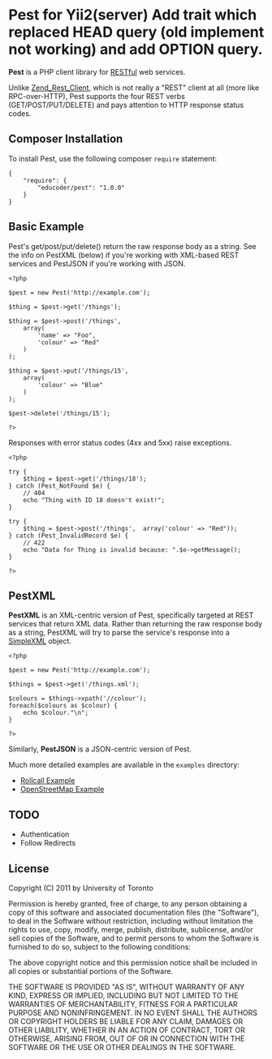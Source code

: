Pest for Yii2(server)
Add trait which replaced HEAD query (old implement not working) and add OPTION query.
====

**Pest** is a PHP client library for [RESTful](http://en.wikipedia.org/wiki/Representational_State_Transfer) 
web services.

Unlike [Zend_Rest_Client](http://framework.zend.com/manual/en/zend.rest.client.html), which is not 
really a "REST" client at all (more like RPC-over-HTTP), Pest supports the four REST verbs 
(GET/POST/PUT/DELETE) and pays attention to HTTP response status codes.

Composer Installation
------------

To install Pest, use the following composer `require` statement:
```
{
    "require": {
        "educoder/pest": "1.0.0"
    }
}

```


Basic Example
-------------

Pest's get/post/put/delete() return the raw response body as a string.
See the info on PestXML (below) if you're working with XML-based REST services and
PestJSON if you're working with JSON.

    <?php

    $pest = new Pest('http://example.com');

    $thing = $pest->get('/things');

    $thing = $pest->post('/things', 
    	array(
    		'name' => "Foo",
    		'colour' => "Red"
    	)
    );

    $thing = $pest->put('/things/15',
    	array(
    		'colour' => "Blue"
    	)
    );

    $pest->delete('/things/15');

    ?>

Responses with error status codes (4xx and 5xx) raise exceptions.

    <?php

    try {
    	$thing = $pest->get('/things/18');
    } catch (Pest_NotFound $e) {
    	// 404
    	echo "Thing with ID 18 doesn't exist!";
    }

    try {
    	$thing = $pest->post('/things',  array('colour' => "Red"));
    } catch (Pest_InvalidRecord $e) {
    	// 422
    	echo "Data for Thing is invalid because: ".$e->getMessage();
    }

    ?>

PestXML
-------

**PestXML** is an XML-centric version of Pest, specifically targeted at REST services that 
return XML data. Rather than returning the raw response body as a string, PestXML will
try to parse the service's response into a [SimpleXML](http://php.net/manual/en/book.simplexml.php) object.

	<?php

	$pest = new Pest('http://example.com');

	$things = $pest->get('/things.xml');

	$colours = $things->xpath('//colour');
	foreach($colours as $colour) {
		echo $colour."\n";
	}

	?>

Similarly, **PestJSON** is a JSON-centric version of Pest.

Much more detailed examples are available in the `examples` directory:

* [Rollcall Example](http://github.com/educoder/pest/blob/master/examples/rollcall_example.php)
* [OpenStreetMap Example](http://github.com/educoder/pest/blob/master/examples/open_street_map_example.php)


TODO
----

* Authentication
* Follow Redirects


License
-------

Copyright (C) 2011 by University of Toronto

Permission is hereby granted, free of charge, to any person obtaining a copy
of this software and associated documentation files (the "Software"), to deal
in the Software without restriction, including without limitation the rights
to use, copy, modify, merge, publish, distribute, sublicense, and/or sell
copies of the Software, and to permit persons to whom the Software is
furnished to do so, subject to the following conditions:

The above copyright notice and this permission notice shall be included in
all copies or substantial portions of the Software.

THE SOFTWARE IS PROVIDED "AS IS", WITHOUT WARRANTY OF ANY KIND, EXPRESS OR
IMPLIED, INCLUDING BUT NOT LIMITED TO THE WARRANTIES OF MERCHANTABILITY,
FITNESS FOR A PARTICULAR PURPOSE AND NONINFRINGEMENT. IN NO EVENT SHALL THE
AUTHORS OR COPYRIGHT HOLDERS BE LIABLE FOR ANY CLAIM, DAMAGES OR OTHER
LIABILITY, WHETHER IN AN ACTION OF CONTRACT, TORT OR OTHERWISE, ARISING FROM,
OUT OF OR IN CONNECTION WITH THE SOFTWARE OR THE USE OR OTHER DEALINGS IN
THE SOFTWARE.
